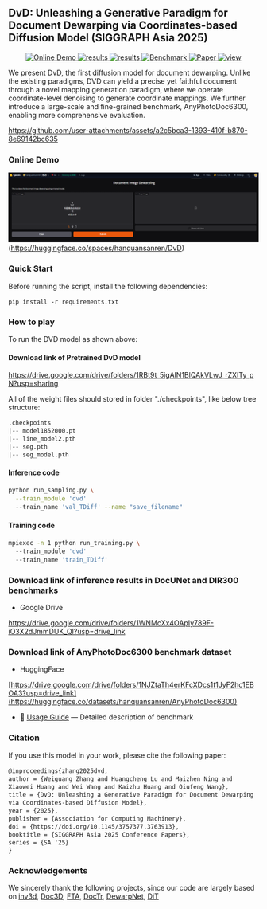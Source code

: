 ## DvD: Unleashing a Generative Paradigm for Document Dewarping via Coordinates-based Diffusion Model (SIGGRAPH Asia 2025)

<p align="center">
    <a href="[https://huggingface.co/spaces/hanquansanren/DvD]">
    <img src="https://img.shields.io/badge/%F0%9F%A4%97_HuggingFace-Online Demo-B0EE90?style=flat" alt="Online Demo">
  </a>
  <a href="https://drive.google.com/drive/folders/1WNMcXx4OApIy789F-iO3X2dJmmDUK_QI?usp=drive_link">
    <img src="https://img.shields.io/badge/Google Drive-Inference Results-orange?logo=google" alt="results">
  </a>
  <a href="https://drive.google.com/drive/folders/1RBt9t_5igAlN1BlQAkVLwJ_rZXITy_pN?usp=sharing">
    <img src="https://img.shields.io/badge/Google Drive-Models-ffbd45?logo=google" alt="results">
  </a>
  <a href="[https://huggingface.co/datasets/hanquansanren/AnyPhotoDoc6300](https://huggingface.co/datasets/hanquansanren/AnyPhotoDoc6300/tree/main)">
    <img src="https://img.shields.io/badge/%F0%9F%A4%97_HuggingFace-Benchmark-90EE90?style=flat" alt="Benchmark">
  </a>
  <a href="https://arxiv.org/abs/2505.21975">
    <img src="https://img.shields.io/badge/DvD paper-d4333f?logo=arxiv&logoColor=white&colorA=cccccc&colorB=d4333f&style=flat" alt="Paper">
  </a>
  <a href="https://komarev.com/ghpvc/?username=hanquansanren&repo=DvD&color=brightgreen&label=Views" alt="view">
    <img src="https://komarev.com/ghpvc/?username=hanquansanren&repo=DvD&color=brightgreen&label=Views" alt="view">
  </a>
</p>

We present DvD, the first diffusion model for document dewarping. Unlike the existing paradigms, DVD can yield a precise yet faithful document through a novel mapping generation paradigm, where we operate coordinate-level denoising to generate coordinate mappings. We further introduce a large-scale and fine-grained benchmark, AnyPhotoDoc6300, enabling more comprehensive evaluation.

https://github.com/user-attachments/assets/a2c5bca3-1393-410f-b870-8e69142bc635



### Online Demo

![Online Demo deployed in HuggingFace](https://github.com/hanquansanren/DvD/blob/master/asset/demo.png)(https://huggingface.co/spaces/hanquansanren/DvD)



### Quick Start
Before running the script, install the following dependencies:

```shell
pip install -r requirements.txt
```


### How to play
To run the DVD model as shown above:

#### Download link of Pretrained DvD model 
https://drive.google.com/drive/folders/1RBt9t_5igAlN1BlQAkVLwJ_rZXITy_pN?usp=sharing

All of the weight files should stored in folder "./checkpoints", like below tree structure:
```
.checkpoints
|-- model1852000.pt
|-- line_model2.pth
|-- seg.pth
|-- seg_model.pth
```

#### Inference code
```bash
python run_sampling.py \
  --train_module 'dvd' 
  --train_name 'val_TDiff' --name "save_filename"
```

#### Training code
```bash
mpiexec -n 1 python run_training.py \  
  --train_module 'dvd' 
  --train_name 'train_TDiff' 
```

### Download link of inference results in DocUNet and DIR300 benchmarks
- Google Drive
  
https://drive.google.com/drive/folders/1WNMcXx4OApIy789F-iO3X2dJmmDUK_QI?usp=drive_link

### Download link of AnyPhotoDoc6300 benchmark dataset 

- HuggingFace

[https://drive.google.com/drive/folders/1NJZtaTh4erKFcXDcs1t1JyF2hc1EBOA3?usp=drive_link](https://huggingface.co/datasets/hanquansanren/AnyPhotoDoc6300)

- 📄 [Usage Guide](./BENCHMARK.md) — Detailed description of benchmark

### Citation

If you use this model in your work, please cite the following paper:
```
@inproceedings{zhang2025dvd,
author = {Weiguang Zhang and Huangcheng Lu and Maizhen Ning and Xiaowei Huang and Wei Wang and Kaizhu Huang and Qiufeng Wang},
title = {DvD: Unleashing a Generative Paradigm for Document Dewarping via Coordinates-based Diffusion Model},
year = {2025},
publisher = {Association for Computing Machinery},
doi = {https://doi.org/10.1145/3757377.3763913},
booktitle = {SIGGRAPH Asia 2025 Conference Papers},
series = {SA '25}
}
```
### Acknowledgements

We sincerely thank the following projects, since our code are largely based on 
[inv3d](https://github.com/FelixHertlein/inv3d),
[Doc3D](https://github.com/cvlab-stonybrook/doc3D-dataset),
[FTA](https://github.com/xiaomore/Document-Image-Dewarping),
[DocTr](https://github.com/fh2019ustc/DocTr),
[DewarpNet](https://github.com/cvlab-stonybrook/DewarpNet),
[DiT](https://github.com/facebookresearch/DiT)

                     




